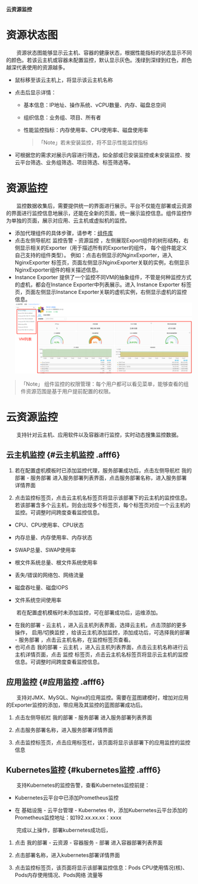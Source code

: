 
**云资源监控**


# 资源状态图

　　资源状态图能够显示云主机、容器的健康状态，根据性能指标的状态显示不同的颜色。若该云主机或容器未配置监控，默认显示灰色。浅绿到深绿到红色，颜色越深代表使用的资源越多。

-   鼠标移至该云主机上，将显示该云主机名称

-   点击后显示详情：

    +   基本信息：IP地址、操作系统、vCPU数量、内存、磁盘总空间

    +   组织信息：业务组、项目、所有者

    +   性能监控指标：内存使用率、CPU使用率、磁盘使用率

        >「Note」若未安装监控，将不显示性能监控指标

-   可根据您的需求对展示内容进行筛选，如全部或已安装监控或未安装监控、按云平台筛选、业务组筛选、项目筛选、标签筛选等。
 

# 资源监控

　　监控数据收集后，需要提供统一的界面进行展示。平台不仅能在部署或云资源的界面进行监控信息地展示，还能在全新的页面，统一展示监控信息。组件监控作为单独的页面，展示对应用、云主机或虚拟机的监控。


+ 添加代理组件的具体步骤，请参考：[组件库](https://cloudchef.github.io/doc/AdminDoc/05服务建模/组件库.html)
+ 点击左侧导航栏 监控告警 - 资源监控 ，左侧展现Export组件的树形结构，右侧显示相关的Exporter（用于描述所有的Exporter的组件， 每个组件能定义自己支持的组件类型）。
    例如：点击右侧显示的NginxExporter，进入 NginxExporter 标签页，页面左侧显示NginxExporter关联的实例，右侧显示NginxExporter组件的相关描述信息。
+ Instance Exporter 提供了一个监控不同VM的抽象组件，不管是何种监控方式的虚机，都会在Instance Exporter中列表展示。进入 Instance Exporter 标签页，页面左侧显示Instance Exporter关联的虚机实例，右侧显示虚机的监控信息。
![VM监控信息](../../picture/Admin/VM监控信息.png)



>「Note」 组件监控的权限管理：每个用户都可以看见菜单，能够查看的组件资源范围是基于用户提前配置的权限。


# 云资源监控

　　支持针对云主机、应用软件以及容器进行监控，实时动态搜集监控数据。

## 云主机监控 {#云主机监控 .afff6}

1.  若在配置虚机模板时已添加监控代理，服务部署成功后，点击左侧导航栏 我的部署 - 服务部署 进入服务部署列表界面，点击服务部署名称，进入服务部署详情界面

2.  点击监控标签页，点击云主机名标签页将显示该部署下的云主机的监控信息。若该部署含多个云主机，则会出现多个标签页，每个标签页对应一个云主机的监控。可调整时间跨度查看监控信息。
 + CPU、CPU使用率、CPU状态

 + 内存总量、内存使用率、内存状态

 + SWAP总量、SWAP使用率

 + 根文件系统总量、根文件系统使用率

 + 丢失/错误的网络包、网络流量

 + 磁盘吞吐量、磁盘IOPS

 + 文件系统空间使用率


　　若在配置虚机模板时未添加监控，可在部署成功后，运维添加。 
+ 在我的部署 - 云主机 ，进入云主机列表界面，选择云主机，点击顶部的更多操作， 启用/切换监控 ，给该云主机添加监控，添加成功后，可选择我的部署 - 服务部署 ，点击云主机名称，在监控标签页查看。
+ 也可点击 我的部署 - 云主机 ，进入云主机列表界面，点击云主机名称进行云主机详情页面，点击 监控 标签页，点击云主机名标签页将显示云主机的监控信息。可调整时间跨度查看监控信息。

## 应用监控 {#应用监控 .afff6}

　　支持对JMX、MySQL、Nginx的应用监控。需要在蓝图建模时，增加对应用的Exporter监控的添加，带应用及其监控的蓝图部署成功后。

1.  点击左侧导航栏 我的部署 - 服务部署 进入服务部署列表界面

2.  点击服务部署名称，进入服务部署详情界面

3.  点击监控标签页，点击应用标签栏，该页面将显示该部署下的应用监控的监控信息


## Kubernetes监控 {#kubernetes监控 .afff6}

　　支持Kubernetes的监控告警，查看Kubernetes监控前提：

-   Kubernetes云平台中已添加Prometheus监控

-   在 基础设施 - 云平台管理 - Kubernetes 中，添加Kubernetes云平台添加的Prometheus监控地址：如192.xx.xx.xx：xxxx

　　完成以上操作，部署kubernetes成功后，

1.  点击 我的部署 - 云资源 - 容器服务 - 部署 进入容器部署列表界面

2.  点击部署名称，进入kubernetes部署详情界面

3.  点击监控标签页，该页面将显示该部署监控信息：Pods CPU使用情况(核)、Pods内存使用情况、Pods网络 流量等
